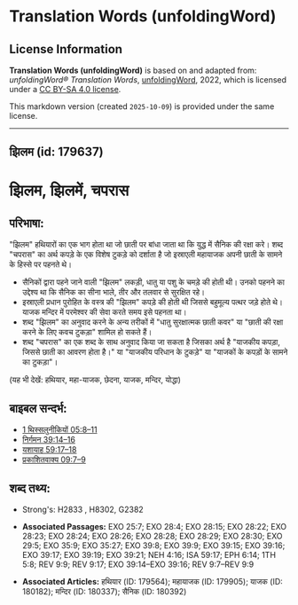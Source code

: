 # Translation Words (unfoldingWord)

## License Information

**Translation Words (unfoldingWord)** is based on and adapted from: _unfoldingWord® Translation Words_, [unfoldingWord](https://unfoldingword.org/utw), 2022, which is licensed under a [CC BY-SA 4.0 license](https://creativecommons.org/licenses/by-sa/4.0/legalcode.en).

This markdown version (created `2025-10-09`) is provided under the same license.



--------------------------------

## झिलम (id: 179637)

झिलम, झिलमें, चपरास
===================

परिभाषा:
--------

"झिलम" हथियारों का एक भाग होता था जो छाती पर बांधा जाता था कि युद्ध में सैनिक की रक्षा करे। शब्द "चपरास" का अर्थ कपड़े के एक विशेष टुकड़े को दर्शाता है जो इस्राएली महायाजक अपनी छाती के सामने के हिस्से पर पहनते थे।

* सैनिकों द्वारा पहने जाने वाली "झिलम" लकड़ी, धातु या पशु के चमड़े की होती थी। उनको पहनने का उद्देश्य था कि सैनिक का सीना भाले, तीर और तलवार से सुरक्षित रहे।
* इस्राएली प्रधान पुरोहित के वस्त्र की "झिलम" कपड़े की होती थी जिससे बहुमूल्य पत्थर जड़े होते थे। याजक मन्दिर में परमेश्वर की सेवा करते समय इसे पहनता था।
* शब्द "झिलम" का अनुवाद करने के अन्य तरीकों में "धातु सुरक्षात्मक छाती कवर" या "छाती की रक्षा करने के लिए कवच टुकड़ा" शामिल हो सकते हैं।
* शब्द "चपरास" का एक शब्द के साथ अनुवाद किया जा सकता है जिसका अर्थ है "याजकीय कपड़ा, जिससे छाती का आवरण होता है।" या "याजकीय परिधान के टुकड़े" या "याजकों के कपड़ों के सामने का टुकड़ा"।

(यह भी देखें: हथियार, महा\-याजक, छेदना, याजक, मन्दिर, योद्धा)

बाइबल सन्दर्भ:
--------------

* [1 थिस्सलुनीकियों 05:8–11](https://ref.ly/1Thess0:0)
* [निर्गमन 39:14–16](https://ref.ly/Exod39:14-Exod39:16)
* [यशायाह 59:17–18](https://ref.ly/Isa59:17-Isa59:18)
* [प्रकाशितवाक्य 09:7–9](https://ref.ly/Rev9:7-Rev9:9)

शब्द तथ्य:
----------

* Strong's: H2833 , H8302, G2382

* **Associated Passages:** EXO 25:7; EXO 28:4; EXO 28:15; EXO 28:22; EXO 28:23; EXO 28:24; EXO 28:26; EXO 28:28; EXO 28:29; EXO 28:30; EXO 29:5; EXO 35:9; EXO 35:27; EXO 39:8; EXO 39:9; EXO 39:15; EXO 39:16; EXO 39:17; EXO 39:19; EXO 39:21; NEH 4:16; ISA 59:17; EPH 6:14; 1TH 5:8; REV 9:9; REV 9:17; EXO 39:14–EXO 39:16; REV 9:7–REV 9:9
* **Associated Articles:** हथियार (ID: 179564); महायाजक (ID: 179905); याजक (ID: 180182); मन्दिर (ID: 180337); सैनिक (ID: 180392)

